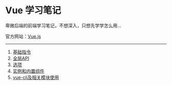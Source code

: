 # Vue 学习笔记

卑微后端的前端学习笔记，不想深入，只想先学学怎么用...

官方网站：[Vue.js](https://cn.vuejs.org/index.html)

---

1. [基础指令](notes/基础指令.md)
2. [全局API](notes/全局API.md)
3. [选项](notes/选项.md)
4. [实例和内置组件](notes/实例和内置组件.md)
5. [vue-cli及相关模块使用](notes/vue-cli.md)


